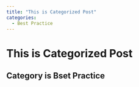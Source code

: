 ```yaml
---
title: "This is Categorized Post"
categories:
  - Best Practice
---
```

# This is Categorized Post
## Category is Bset Practice